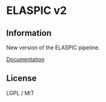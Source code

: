 # ELASPIC v2

## Information

New version of the ELASPIC pipeline.

[Documentation](docs/index.md)

## License

LGPL / MIT

